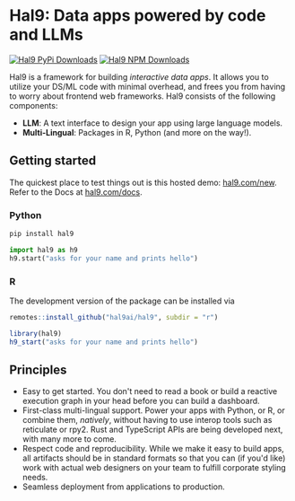 # Hal9: Data apps powered by code and LLMs

[![Hal9 PyPi Downloads](https://img.shields.io/pypi/dm/hal9?label=PyPI)](https://pypi.org/project/hal9/) [![Hal9 NPM Downloads](https://img.shields.io/npm/dm/hal9.svg?label=NPM)](https://www.npmjs.com/package/hal9)

Hal9 is a framework for building *interactive data apps*. It allows you to utilize your DS/ML code with minimal overhead, and frees you from having to worry about frontend web frameworks. Hal9 consists of the following components:

- **LLM**: A text interface to design your app using large language models.
- **Multi-Lingual**: Packages in R, Python (and more on the way!).

## Getting started

The quickest place to test things out is this hosted demo: [hal9.com/new](https://hal9.com). Refer to the Docs at [hal9.com/docs](https://hal9.com/docs/).

### Python

```bash
pip install hal9
```

```python
import hal9 as h9
h9.start("asks for your name and prints hello")
```

### R 

The development version of the package can be installed via

```r
remotes::install_github("hal9ai/hal9", subdir = "r")

library(hal9)
h9_start("asks for your name and prints hello")
```

## Principles

- Easy to get started. You don't need to read a book or build a reactive execution graph in your head
 before you can build a dashboard.
- First-class multi-lingual support. Power your apps with Python, or R, or combine them, *natively*, without having
to use interop tools such as reticulate or rpy2. Rust and TypeScript APIs are being developed next, with many more to come.
- Respect code and reproducibility. While we make it easy to build apps, all artifacts should be in standard formats
so that you can (if you'd like) work with actual web designers on your team to fulfill corporate styling needs.
- Seamless deployment from applications to production.
